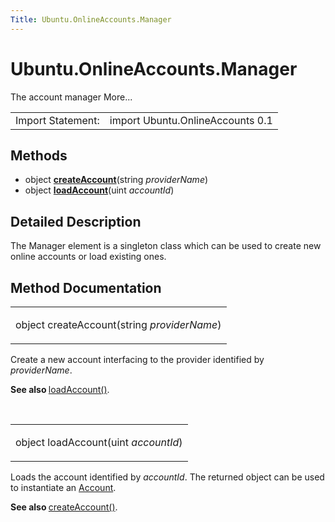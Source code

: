 ```yaml
---
Title: Ubuntu.OnlineAccounts.Manager
---
```


# Ubuntu.OnlineAccounts.Manager

<span class="subtitle"></span>
<!-- $$$Manager-brief -->
<p>The account manager More...</p>
<!-- @@@Manager -->
<table class="alignedsummary">
<tr><td class="memItemLeft rightAlign topAlign"> Import Statement:</td><td class="memItemRight bottomAlign"> import Ubuntu.OnlineAccounts 0.1</td></tr></table><ul>
</ul>
<h2 id="methods">Methods</h2>
<ul>
<li class="fn">object <b><b><a href="#createAccount-method">createAccount</a></b></b>(string <i>providerName</i>)</li>
<li class="fn">object <b><b><a href="#loadAccount-method">loadAccount</a></b></b>(uint <i>accountId</i>)</li>
</ul>
<!-- $$$Manager-description -->
<h2 id="details">Detailed Description</h2>
</p>
<p>The Manager element is a singleton class which can be used to create new online accounts or load existing ones.</p>
<!-- @@@Manager -->
<h2>Method Documentation</h2>
<!-- $$$createAccount -->
<table class="qmlname"><tr valign="top" id="createAccount-method"><td class="tblQmlFuncNode"><p><span class="type">object</span> <span class="name">createAccount</span>(<span class="type">string</span><i> providerName</i>)</p></td></tr></table><p>Create a new account interfacing to the provider identified by <i>providerName</i>.</p>
<p><b>See also </b><a href="#loadAccount-method">loadAccount()</a>.</p>
<!-- @@@createAccount -->
<br/>
<!-- $$$loadAccount -->
<table class="qmlname"><tr valign="top" id="loadAccount-method"><td class="tblQmlFuncNode"><p><span class="type">object</span> <span class="name">loadAccount</span>(<span class="type">uint</span><i> accountId</i>)</p></td></tr></table><p>Loads the account identified by <i>accountId</i>. The returned object can be used to instantiate an <a href="Ubuntu.OnlineAccounts.Account.md">Account</a>.</p>
<p><b>See also </b><a href="#createAccount-method">createAccount()</a>.</p>
<!-- @@@loadAccount -->
<br/>
